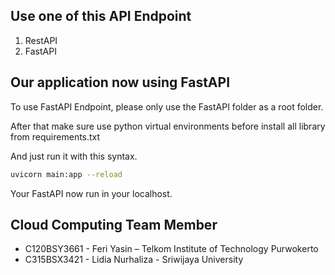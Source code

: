 ## Use one of this API Endpoint
1. RestAPI
2. FastAPI

## Our application now using FastAPI 
To use FastAPI Endpoint, please only use the FastAPI folder as a root folder. 

After that make sure use python virtual environments before install all library from requirements.txt

And just run it with this syntax.

```bash
uvicorn main:app --reload
```

Your FastAPI now run in your localhost.

## Cloud Computing Team Member
- C120BSY3661 - Feri Yasin – Telkom Institute of Technology Purwokerto
- C315BSX3421 - Lidia Nurhaliza - Sriwijaya University

